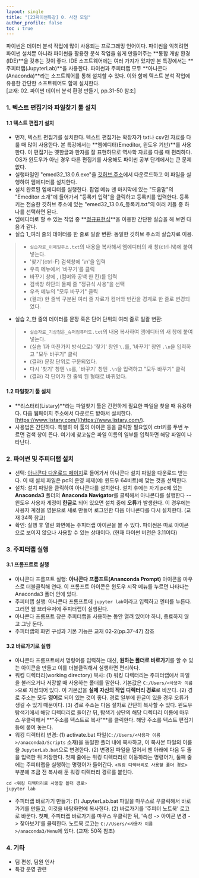 ```yaml
---
layout: single
title: "[23파이썬특강] 0. 사전 모임"
author_profile: false
toc : true
---
```


파이썬은 데이터 분석 작업에 많이 사용되는 프로그래밍 언어이다. 파이썬을 익히려면 파이썬 설치뿐 아니라 파이썬을 활용한 분석 작업을 쉽게 만들어주는 **통합 개발 환경(IDE)**을 갖추는 것이 좋다. IDE 소프트웨어에는 여러 가지가 있지만 본 특강에서는 **주피터랩(JupyterLab)**을 사용한다. 파이썬과 주피터랩 모두 **아나콘다(Anaconda)**라는 소프트웨어를 통해 설치할 수 있다. 이와 함께 텍스트 분석 작업에 유용한 간단한 소프트웨어도 함께 설치한다. <br>
[교재: 02. 파이썬 데이터 분석 환경 만들기, pp.31-50 참조]

### 1. 텍스트 편집기와 파일찾기 툴 설치

#### 1.1 텍스트 편집기 설치
- 먼저, 텍스트 편집기를 설치한다. 텍스트 편집기는 확장자가 txt나 csv인 자료를 다룰 때 많이 사용한다. 본 특강에서는 **엠에디터(Emeditor, 윈도우 기반)**를 사용한다. 이 편집기는 옛한글과 한자를 잘 표현하므로 역사학 자료를 다룰 때 편리하다. OS가 윈도우가 아닌 경우 다른 편집기를 사용해도 파이썬 공부 단계에서는 큰 문제 없다. 
- 실행파일인 "emed32_13.0.6.exe"을 [깃허브 주소](https://github.com/hursoo/2023_winter_big-khistory01/tree/main/tools/emeditor)에서 다운로드하고 이 파일을 실행하여 엠에디터를 설치한다. <br>
- 설치 완료된 엠에디터를 실행한다. 팝업 메뉴 맨 마지막에 있는 "도움말"의 "Emeditor 소개"에 들어가서 "등록키 입력"을 클릭하고 등록키를 입력한다. 등록키는 전술한 깃허브 주소에 있는 "emed32_13.0.6_등록키.txt"의 여러 키들 중 하나를 선택하면 된다. <br>
- 엠에디터로 할 수 있는 작업 중 **[정규표현식](https://wikidocs.net/1642)**을 이용한 간단한 실습을 해 보면 다음과 같다.
- 실습 1_여러 줄의 데이터를 한 줄로 일괄 변환: 
동일한 깃허브 주소의 실습자료 이용. 
> - ```실습자료_이메일주소.txt```의 내용을 복사해서 엠에디터의 새 창(ctrl-N)에 붙여 넣는다.  
> - '찾기'(ctrl-F) 검색창에 '\n'을 입력   
> - 우측 메뉴에서 '바꾸기'를 클릭   
> - 바꾸기 창에 ,  (컴머와 공백 한 칸)를 입력   
> - 검색창 하단의 둘째 줄 "정규식 사용"을 선택   
> - 우측 메뉴의 "모두 바꾸기" 클릭   
> - (결과) 한 줄씩 구분된 여러 줄 자료가 컴머와 빈칸을 경계로 한 줄로 변경되었다.  
- 실습 2_한 줄의 데이터를 문장 혹은 단어 단위의 여러 줄로 일괄 변환:
> - ```실습자료_기상청은_슈퍼컴퓨터도.txt```의 내용 복사하여 엠에디터의 새 창에 붙여 넣는다.  
> - (실습 1과 마찬가지 방식으로) '찾기' 창엔 ```\.```를, '바꾸기' 창엔 ```.\n```을 입력하고 "모두 바꾸기" 클릭   
> - (결과) 문장 단위로 구분되었다.  
> - 다시 '찾기' 창엔 ```\s```를, '바꾸기' 창엔 ```.\n```을 입력하고 "모두 바꾸기" 클릭   
> - (결과) 각 단어가 한 줄씩 된 형태로 바뀌었다.

#### 1.2 파일찾기 툴 설치
- **리스터리(Listary)**라는 파일찾기 툴은 간편하게 필요한 파일을 찾을 때 유용하다. 다음 웹페이지 주소에서 다운로드 받아서 설치한다. [https://www.listary.com/](https://www.listary.com/). 
- 사용법은 간단하다. 특별히 이 툴의 아이콘 등을 클릭할 필요없이 ctrl키를 두번 누르면 검색 창이 뜬다. 여기에 찾고싶은 파일 이름의 일부를 입력하면 해당 파일이 나타난다.

### 2. 파이썬 및 주피터랩 설치
- 선택: [아나콘다 다운로드 페이지](https://www.anaconda.com/download)로 들어가서 아나콘다 설치 파일을 다운로드 받는다. 이 때 설치 파일은 pc의 운영 체제(예: 윈도우 64비트)에 맞는 것을 선택한다.
- 설치: 설치 파일을 클릭하여 아나콘다를 설치한다. 설치 후에는 자기 pc에 있는 **Anaconda3** 폴더의 **Anaconda Navigator**를 클릭해서 아나콘다를 실행한다 -- 윈도우 사용자 계정이 **한글**로 되어 있으면 설치 중에 **오류**가 발생한다. 이 경우에는 사용자 계정을 영문으로 새로 만들어 로그인한 다음 아나콘다를 다시 설치한다. (교재 34쪽 참고)
- 확인: 실행 후 열린 화면에는 주피터랩 아이콘을 볼 수 있다. 파이썬은 따로 아이콘으로 보이지 않으나 사용할 수 있는 상태이다. (현재 파이썬 버전은 3.11이다)

### 3. 주피터랩 실행
#### 3.1 프롬프트로 실행
- 아나콘다 프롬프트 실행: **아나콘다 프롬프트(Ananconda Prompt)** 아이콘을 마우스로 더블클릭해 연다. 이 프롬프트 아이콘은 윈도우 시작 메뉴를 누르면 나타나는 Anaconda3 폴더 안에 있다.
- 주피터랩 실행: 아나콘다 프롬프트에 `jupyter lab`이라고 입력하고 엔터를 누른다. 그러면 웹 브라우저에 주피터랩이 실행된다. 
- 아나콘다 프롬프트 창은 주피터랩을 사용하는 동안 열려 있어야 하니, 종료하지 않고 그냥 둔다.
- 주피터랩의 화면 구성과 기본 기능은 교재 02-2(pp.37-47) 참조

#### 3.2 바로가기로 실행
- 아나콘타 프롬프트에서 명령어를 입력하는 대신, **원하는 폴더로 바로가기**를 할 수 있는 아이콘을 만들고 이를 더블클릭해서 실행하면 편리하다. 
- 워킹 디렉터리(working directory) 복사: (1) 워킹 디렉터리는 주피터랩에서 파일을 불러오거나 저장할 때 사용하는 폴더를 말한다. 기본값은 `C:/Users/<사용자 이름>`으로 지정되어 있다. 이 기본값을 **실제 자신의 작업 디렉터리 경로**로 바꾼다. (2) 경로 주소는 모두 **영어**로 되어 있는 것이 좋다. 경로 일부에 한글이 있을 경우 오류가 생길 수 있기 때문이다. (3) 경로 주소는 다음 절차로 간단히 복사할 수 있다. 윈도우탐색기에서 해당 디렉터리로 들어간 뒤, 탐색기 상단의 해당 디렉터리 이름에 마우스 우클릭해서 **"주소를 텍스트로 복사"**를 클릭한다. 해당 주소를 텍스트 편집기 등에 붙여 놓는다.
- 워킹 디렉터리 변경: (1) activate.bat 파일(`C://Users/<사용자 이름>/anaconda3/Scripts` 소재)을 동일한 폴더 내에 복사하고, 이 복사본 파일의 이름을 `JupyterLab.bat`으로 변경한다. (2) 변경된 파일을 열어서 맨 아래에 다음 두 줄을 입력한 뒤 저장한다. 첫째 줄에는 위킹 디렉터리로 이동하라는 명령어가, 둘째 줄에는 주피터랩을 실행하는 명령어가 들어간다. ```<워킹 디렉터리로 사용할 폴더 경로>``` 부분에 조금 전 복사해 둔 워킹 디렉터리 경로를 붙인다.
```python
cd <워킹 디렉터리로 사용할 폴더 경로>
jupyter lab
```
- 주피터랩 바로가기 만들기: (1) JupyterLab.bat 파일을 마우스로 우클릭해서 바로 가기를 만들고, 이것을 바탕화면에 복사한다. (2) 바로가기를 '주피터 노트북' 로고로 바꾼다. 첫째, 주피터랩 바로가기를 마우스 우클릭한 뒤, '속성 -> 아이콘 변경 -> 찾아보기'를 클릭한다. 노트북 로고는 `C://Users/<사용자 이름>/anaconda3/Menu`에 있다. (교재: 50쪽 참조)

### 4. 기타
- 팀 편성, 팀원 인사
- 특강 운영 관련

